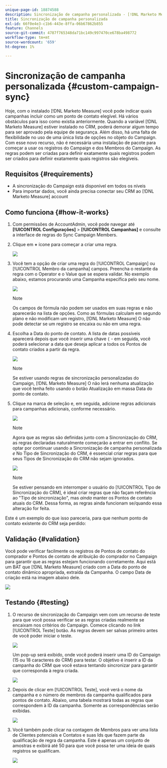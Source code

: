```yaml
---
unique-page-id: 18874588
description: Sincronização de campanha personalizada - [!DNL Marketo Measure]
title: Sincronização de campanha personalizada
exl-id: 66f0e4e3-c1b6-443e-8ffa-06b67862b855
feature: Channels
source-git-commit: 4787f765348da71bc149c997470ce678ba498772
workflow-type: tm+mt
source-wordcount: '659'
ht-degree: 1%

---
```


# Sincronização de campanha personalizada {#custom-campaign-sync}

Hoje, com o instalado [!DNL Marketo Measure] você pode indicar quais campanhas incluir como um ponto de contato elegível. Há vários obstáculos para isso como existia anteriormente. Quando a variável [!DNL Marketo Measure] estiver instalado no CRM, poderá demorar algum tempo para ser aprovado pela equipe de segurança. Além disso, há uma falta de flexibilidade no uso de uma única lista de opções no objeto do Campaign. Com esse novo recurso, não é necessária uma instalação de pacote para começar a usar os registros do Campaign e dos Membros do Campaign. As regras podem ser criadas para definir exatamente quais registros podem ser criados para definir exatamente quais registros são elegíveis.

## Requisitos {#requirements}

* A sincronização do Campaign está disponível em todos os níveis
* Para importar dados, você ainda precisa conectar seu CRM ao [!DNL Marketo Measure] account

## Como funciona {#how-it-works}

1. Com permissões de AccountAdmin, você pode navegar até **[!UICONTROL Configurações]** > **[!UICONTROL Campanhas]** e consulte a interface de regras do Sync Campaign Members.
1. Clique em **+** ícone para começar a criar uma regra.

   ![](assets/1-1.png)

1. Você tem a opção de criar uma regra do [!UICONTROL Campaign] ou [!UICONTROL Membro da campanha] campos. Preencha o restante da regra com o Operator e o Value que se espera validar. No exemplo abaixo, estamos procurando uma Campanha específica pelo seu nome.

   ![](assets/2-1.png)

   >[!NOTE]
   >
   >Os campos de fórmula não podem ser usados em suas regras e não aparecerão na lista de opções. Como as fórmulas calculam em segundo plano e não modificam um registro, [!DNL Marketo Measure] O não pode detectar se um registro se encaixa ou não em uma regra.

1. Escolha a Data do ponto de contato. A lista de datas possíveis aparecerá depois que você inserir uma chave `{` - em seguida, você poderá selecionar a data que deseja aplicar a todos os Pontos de contato criados a partir da regra.

   ![](assets/3-1.png)

   >[!NOTE]
   >
   >Se estiver usando regras de sincronização personalizadas do Campaign, [!DNL Marketo Measure] O não lerá nenhuma atualização que você tenha feito usando o botão Atualização em massa Data do ponto de contato.

1. Clique na marca de seleção e, em seguida, adicione regras adicionais para campanhas adicionais, conforme necessário.

   ![](assets/4-1.png)

   >[!NOTE]
   >
   >Agora que as regras são definidas junto com a Sincronização do CRM, as regras declaradas naturalmente começarão a entrar em conflito. Se optar por continuar usando a Sincronização de campanha personalizada _e_ No Tipo de Sincronização do CRM, é essencial criar regras para que seus Tipos de Sincronização do CRM não sejam ignorados.

   ![](assets/5-1.png)

   >[!NOTE]
   >
   >Se estiver pensando em interromper o usuário do [!UICONTROL Tipo de Sincronização do CRM], é ideal criar regras que não façam referência ao &quot;Tipo de sincronização&quot;, mas _ainda_ manter os Pontos de contato atuais do CRM. Dessa forma, as regras ainda funcionam se/quando essa alteração for feita.

Este é um exemplo do que isso pareceria, para que nenhum ponto de contato existente do CRM seja perdido:

## Validação {#validation}

Você pode verificar facilmente os registros de Pontos de contato do comprador e Pontos de contato de atribuição do comprador no Campaign para garantir que as regras estejam funcionando corretamente. Aqui está um BAT que [!DNL Marketo Measure] criado com a Data do ponto de contato dinâmico apropriada, extraída da Campanha. O campo Data de criação está na imagem abaixo dele.

![](assets/6-1.png)

## Testando {#testing}

1. O recurso de sincronização do Campaign vem com um recurso de teste para que você possa verificar se as regras criadas realmente se encaixam nos critérios do Campaign. Comece clicando no link [!UICONTROL Teste] botão. As regras devem ser salvas primeiro antes de você poder iniciar o teste.

   ![](assets/7-1.png)

   Um pop-up será exibido, onde você poderá inserir uma ID do Campaign (15 ou 18 caracteres do CRM) para testar. O objetivo é inserir a ID da campanha do CRM que você estava tentando sincronizar para garantir que corresponda à regra criada.

   ![](assets/8-1.png)

1. Depois de clicar em [!UICONTROL Teste], você verá o nome da campanha e o número de membros da campanha qualificados para pontos de contato. Abaixo, uma tabela mostrará todas as regras que correspondem à ID da campanha. Somente as correspondências serão exibidas.

   ![](assets/9.png)

1. Você também pode clicar na contagem de Membros para ver uma lista de Clientes potenciais e Contatos e suas Ids que fazem parte da qualificação de regra da campanha. Este é apenas um conjunto de amostras e exibirá até 50 para que você possa ter uma ideia de quais registros se qualificam.

   ![](assets/10.png)
